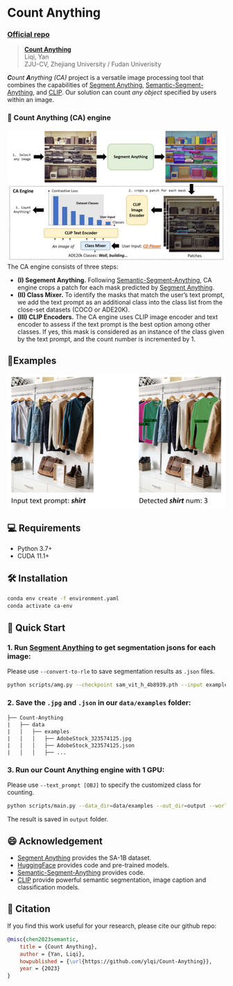 # Count Anything

### [Official repo](https://github.com/ylqi/Count-Anything)
> **[Count Anything](https://github.com/ylqi/Count-Anything)**  
> Liqi, Yan                            
> ZJU-CV, Zhejiang University / Fudan Univerisity

_**C**ount **A**nything (CA)_ project is a versatile image processing tool that combines the capabilities of [Segment Anything](https://segment-anything.com/), [Semantic-Segment-Anything](https://github.com/fudan-zvg/Semantic-Segment-Anything), and [CLIP](https://arxiv.org/abs/2103.00020).
Our solution can count *any object* specified by users within an image.

### 🚐 Count Anything (CA) engine
![](./figures/CA_model.png)
The CA engine consists of three steps:
- **(I) Segement Anything.** Following [Semantic-Segment-Anything](https://github.com/fudan-zvg/Semantic-Segment-Anything), CA engine crops a patch for each mask predicted by [Segment Anything](https://segment-anything.com/).
- **(II) Class Mixer.** To identify the masks that match the user’s text prompt, we add the text prompt as an additional class into the class list from the close-set datasets (COCO or ADE20K). 
- **(III) CLIP Encoders.** The CA engine uses CLIP image encoder and text encoder to assess if the text prompt is the best option among other classes. If yes, this mask is considered as an instance of the class given by the text prompt, and the count number is incremented by 1.

## 🚩Examples
![](./figures/example_1.png)

## 💻 Requirements
- Python 3.7+
- CUDA 11.1+

## 🛠️ Installation
```bash
conda env create -f environment.yaml
conda activate ca-env
```
## 🚀 Quick Start
### 1. Run [Segment Anything](https://segment-anything.com/) to get segmentation jsons for each image:
Please use `--convert-to-rle` to save segmentation results as `.json` files.
```bash
python scripts/amg.py --checkpoint sam_vit_h_4b8939.pth --input examples/AdobeStock_323574125.jpg --output output --model-type vit_h  --pred-iou-thresh 0.98 --crop-n-layers 0 --crop-nms-thresh 0.3 --box-nms-thresh 0.5 --stability-score-thresh 0.7 --convert-to-rle
```
### 2. Save the `.jpg` and `.json` in our `data/examples` folder:
```none
├── Count-Anything
|   ├── data
|   │   ├── examples
|   │   │   ├── AdobeStock_323574125.jpg
|   │   │   ├── AdobeStock_323574125.json
|   │   │   ├── ...
```

### 3. Run our Count Anything engine with 1 GPU:
Please use `--text_prompt [OBJ]` to specify the customized class for counting.
```bash
python scripts/main.py --data_dir=data/examples --out_dir=output --world_size=1 --save_img --text_prompt shirt
```
The result is saved in `output` folder.

## 😄 Acknowledgement
- [Segment Anything](https://segment-anything.com/) provides the SA-1B dataset.
- [HuggingFace](https://huggingface.co/) provides code and pre-trained models.
- [Semantic-Segment-Anything](https://github.com/fudan-zvg/Semantic-Segment-Anything) provides code.
- [CLIP](https://arxiv.org/abs/2103.00020) provide powerful semantic segmentation, image caption and classification models.

## 📜 Citation
If you find this work useful for your research, please cite our github repo:
```bibtex
@misc{chen2023semantic,
    title = {Count Anything},
    author = {Yan, Liqi},
    howpublished = {\url{https://github.com/ylqi/Count-Anything}},
    year = {2023}
}
```
